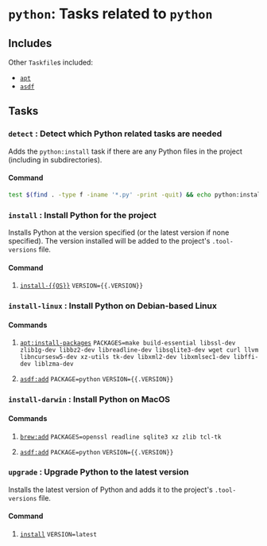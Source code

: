 <!-- Generated from Taskfile. Do not edit. -->

# `python`: Tasks related to `python`

## Includes

Other `Taskfile`s included:

- [`apt`](apt.md)
- [`asdf`](asdf.md)

## Tasks

### <a id='detect'>`detect`</a> : Detect which Python related tasks are needed

Adds the `python:install` task if there are any Python files in the
project (including in subdirectories).

#### Command

```sh
test $(find . -type f -iname '*.py' -print -quit) && echo python:install >> .stencila/tasks/detected
```

### <a id='install'>`install`</a> : Install Python for the project

Installs Python at the version specified (or the latest version if none specified).
The version installed will be added to the project's `.tool-versions` file.

#### Command

1. [`install-{{OS}}`](#install-{{OS}}) `VERSION={{.VERSION}}`

### <a id='install-linux'>`install-linux`</a> : Install Python on Debian-based Linux

#### Commands

1. [`apt:install-packages`](apt.md#install-packages) `PACKAGES=make build-essential libssl-dev zlib1g-dev libbz2-dev libreadline-dev libsqlite3-dev wget curl llvm libncursesw5-dev xz-utils tk-dev libxml2-dev libxmlsec1-dev libffi-dev liblzma-dev `

2. [`asdf:add`](asdf.md#add) `PACKAGE=python` `VERSION={{.VERSION}}`

### <a id='install-darwin'>`install-darwin`</a> : Install Python on MacOS

#### Commands

1. [`brew:add`](brew.md#add) `PACKAGES=openssl readline sqlite3 xz zlib tcl-tk`

2. [`asdf:add`](asdf.md#add) `PACKAGE=python` `VERSION={{.VERSION}}`

### <a id='upgrade'>`upgrade`</a> : Upgrade Python to the latest version

Installs the latest version of Python and adds it to the project's `.tool-versions` file.

#### Command

1. [`install`](#install) `VERSION=latest`
